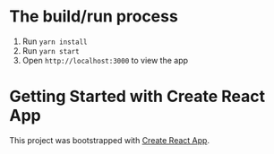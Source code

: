 # The build/run process
1. Run `yarn install`
2. Run `yarn start`
3. Open `http://localhost:3000` to view the app

# Getting Started with Create React App

This project was bootstrapped with [Create React App](https://github.com/facebook/create-react-app).
